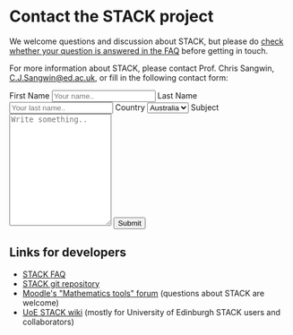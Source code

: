 # Contact the STACK project

We welcome questions and discussion about STACK, but please do [check whether your question is answered in the FAQ](https://www.ed.ac.uk/maths/stack/faq) before getting in touch.

For more information about STACK, please contact Prof. Chris Sangwin, C.J.Sangwin@ed.ac.uk, or fill in the following contact form:



<div class="container">  <form action="action_page.php">    <label for="fname">First Name</label>    <input type="text" id="fname" name="firstname" placeholder="Your name..">    <label for="lname">Last Name</label>    <input type="text" id="lname" name="lastname" placeholder="Your last name..">    <label for="country">Country</label>    <select id="country" name="country">      <option value="australia">Australia</option>      <option value="canada">Canada</option>      <option value="usa">USA</option>    </select>    <label for="subject">Subject</label>    <textarea id="subject" name="subject" placeholder="Write something.." style="height:200px"></textarea>    <input type="submit" value="Submit">  </form></div>



## Links for developers

- [STACK FAQ](https://www.ed.ac.uk/maths/stack/faq)
- [STACK git repository](https://github.com/maths/moodle-qtype_stack)
- [Moodle's "Mathematics tools" forum](https://moodle.org/mod/forum/view.php?id=752) (questions about STACK are welcome)
- [UoE STACK wiki](https://www.wiki.ed.ac.uk/display/STACK/) (mostly for University of Edinburgh STACK users and collaborators)